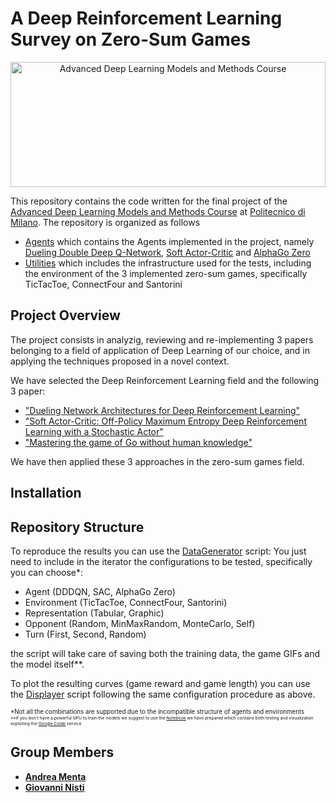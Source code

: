 # A Deep Reinforcement Learning Survey on Zero-Sum Games

<p align="center">
  <a href="https://boracchi.faculty.polimi.it/teaching/AdvancedDLMM.htm">
  <img src="https://miro.medium.com/max/1400/1*jbfAi9yVWv7J4FtdwSZnpw.png"/ alt="Advanced Deep Learning Models and Methods Course" style="width: 100%; height: 200px; object-fit: cover; object-position: 100% 0;">
  </a>
</p>


This repository contains the code written for the final project of the [Advanced Deep Learning Models and Methods Course](https://boracchi.faculty.polimi.it/teaching/AdvancedDLMM.htm) at [Politecnico di Milano](https://www.polimi.it/).
The repository is organized as follows
* [Agents](https://github.com/Menta99/Advanced_Deep_Learning_Models_and_Methods-Menta-Nisti/tree/master/Agents) which contains the Agents implemented in the project, namely [Dueling Double Deep Q-Network](https://arxiv.org/abs/1511.06581), [Soft Actor-Critic](https://arxiv.org/abs/1801.01290) and [AlphaGo Zero](https://www.nature.com/articles/nature24270)
* [Utilities](https://github.com/Menta99/Advanced_Deep_Learning_Models_and_Methods-Menta-Nisti/tree/master/Utilities) which includes the infrastructure used for the tests, including the environment of the 3 implemented zero-sum games, specifically TicTacToe, ConnectFour and Santorini

## Project Overview
The project consists in analyzig, reviewing and re-implementing 3 papers belonging to a field of application of Deep Learning of our choice, and in applying the techniques proposed in a novel context.

We have selected the Deep Reinforcement Learning field and the following 3 paper:

 - ["Dueling Network Architectures for Deep Reinforcement Learning"](https://arxiv.org/pdf/1511.06581.pdf)
 - ["Soft Actor-Critic: Off-Policy Maximum Entropy Deep Reinforcement Learning with a Stochastic Actor"](https://arxiv.org/pdf/1801.01290.pdf)
 - ["Mastering the game of Go without human knowledge"](https://www.nature.com/articles/nature24270.pdf)
 
We have then applied these 3 approaches in the zero-sum games field. 

## Installation

## Repository Structure
To reproduce the results you can use the [DataGenerator](https://github.com/Menta99/Advanced_Deep_Learning_Models_and_Methods-Menta-Nisti/blob/master/Utilities/DataGenerator.py) script:
You just need to include in the iterator the configurations to be tested, specifically you can choose*:
 - Agent (DDDQN, SAC, AlphaGo Zero)
 - Environment (TicTacToe, ConnectFour, Santorini)
 - Representation (Tabular, Graphic)
 - Opponent (Random, MinMaxRandom, MonteCarlo, Self)
 - Turn (First, Second, Random)

the script will take care of saving both the training data, the game GIFs and the model itself**.

To plot the resulting curves (game reward and game length) you can use the [Displayer](https://github.com/Menta99/Advanced_Deep_Learning_Models_and_Methods-Menta-Nisti/blob/master/Utilities/Displayer.py) script following the same configuration procedure as above.

<sup><sup>*Not all the combinations are supported due to the incompatible structure of agents and environments  
<sup><sup>**If you don't have a powerful GPU to train the models we suggest to use the [Notebook](https://github.com/Menta99/Advanced_Deep_Learning_Models_and_Methods-Menta-Nisti/blob/master/Utilities/TurnGameTester.ipynb) we have prepared which contains both testing and visualization exploiting the [Google Colab](https://colab.research.google.com/) service

## Group Members
- [__Andrea Menta__](https://github.com/Menta99)
- [__Giovanni Nisti__](https://github.com/GiovanniN98)
